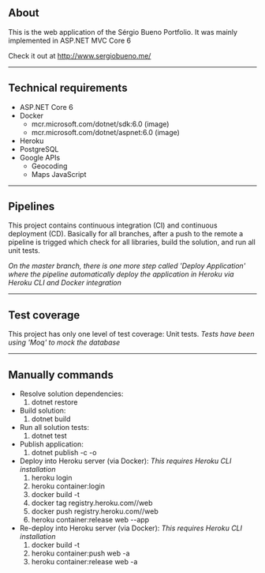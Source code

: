 ## About

This is the web application of the Sérgio Bueno Portfolio.
It was mainly implemented in ASP.NET MVC Core 6

Check it out at http://www.sergiobueno.me/

---

## Technical requirements

- ASP.NET Core 6
- Docker
    - mcr.microsoft.com/dotnet/sdk:6.0 (image)
    - mcr.microsoft.com/dotnet/aspnet:6.0 (image)
- Heroku
- PostgreSQL
- Google APIs
    - Geocoding
    - Maps JavaScript

---

## Pipelines

This project contains continuous integration (CI) and continuous deployment (CD).
Basically for all branches, after a push to the remote a pipeline is trigged which check for all libraries, build the solution, and run all unit tests.

*On the master branch, there is one more step called 'Deploy Application' where the pipeline automatically deploy the application in Heroku via Heroku CLI and Docker integration*

---

## Test coverage

This project has only one level of test coverage: Unit tests.
*Tests have been using 'Moq' to mock the database*

---

## Manually commands

- Resolve solution dependencies:
    1. dotnet restore
- Build solution:
    1. dotnet build
- Run all solution tests:
    1. dotnet test
- Publish application:
    1. dotnet publish -c <publish mode e.g. Release> -o <destination folder>
- Deploy into Heroku server (via Docker): *This requires Heroku CLI installation*
    1. heroku login
    2. heroku container:login
    3. docker build -t <image-name> <path-where-application-was-published-within-dockerfile-inside>
    4. docker tag <image-name-created-in-previous-step> registry.heroku.com/<heroku-app-name>/web
    5. docker push registry.heroku.com/<heroku-app-name>/web
    6. heroku container:release web --app <heroku-app-name>
- Re-deploy into Heroku server (via Docker): *This requires Heroku CLI installation*
    1. docker build -t <same-image-name> <path-where-application-was-published-within-dockerfile-inside>
    2. heroku container:push web -a <heroku-app-name>
    3. heroku container:release web -a <heroku-app-name>